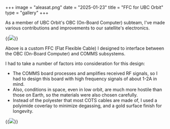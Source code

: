 +++
image = "aleasat.png"
date = "2025-01-23"
title = "FFC for UBC Orbit"
type = "gallery"
+++

As a member of UBC Orbit's OBC (On-Board Computer) subteam, I've made various contributions and improvements to our satellite's electronics.

{{<image src="ffc.png">}}

Above is a custom FFC (Flat Flexible Cable) I designed to interface between the OBC (On-Board Computer) and COMMS subsystems.

I had to take a number of factors into consideration for this design:
- The COMMS board processes and amplifies received RF signals, so I had to design this board with high frequency signals of about 1-2A in mind.
- Also, conditions in space, even in low orbit, are much more hostile than those on Earth, so the materials were also chosen carefully.
- Instead of the polyester that most COTS cables are made of, I used a polyimide coverlay to minimize degassing, and a gold surface finish for longevity.

{{<image src="layerstack.png">}}